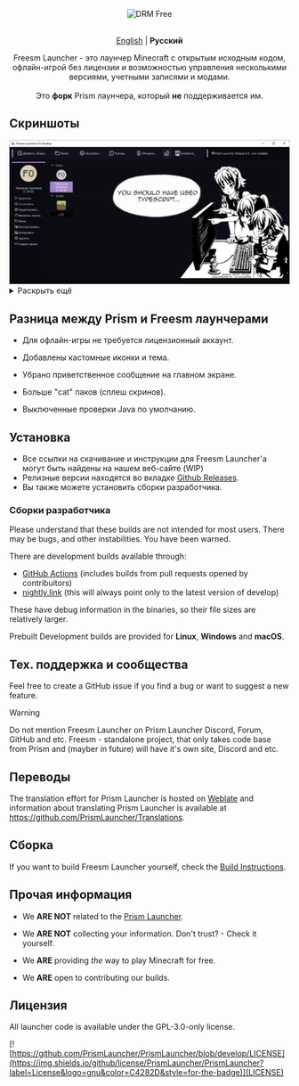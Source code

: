 <div align="center">
  <br />
  
  <div>
    <img align="center" alt="DRM Free" src="https://img.shields.io/badge/drm-free-d33?style=for-the-badge">
  </div>
  
  <br />

  <p>
    <a href="https://github.com/FreesmTeam/FreesmLauncher/blob/develop/README.md">English</a> | <strong>Русский</strong><br />
  </p>
  
  <p>
    Freesm Launcher - это лаунчер Minecraft с открытым исходным кодом, офлайн-игрой без лицензии и возможностью управления несколькими версиями, учетными записями и модами.<br />
    <br />Это <b>форк</b> Prism лаунчера, который <b>не</b> поддерживается им. <!-- isn't it good? :) -->
  </p>
</div>

## Скриншоты

<div align="center">
  <img src="docs/screenshots/freesmlauncher_home_screenshot.png">
</div>

<details>
<summary>Раскрыть ещё</summary>

<div align="center">
  <img src="docs/screenshots/freesmlauncher_settings_accounts_screenshot.png">
  <img src="docs/screenshots/freesmlauncher_instance_add_screenshot.png">
  <img src="docs/screenshots/freesmlauncher_instance_settings_screenshot.png">
  <img src="docs/screenshots/freesmlauncher_settings_theme_screenshot.png">
</div>

</details>

## Разница между Prism и Freesm лаунчерами

- Для офлайн-игры не требуется лицензионный аккаунт.

- Добавлены кастомные иконки и тема.

- Убрано приветственное сообщение на главном экране.

- Больше "cat" паков (сплеш скринов).

- Выключенные проверки Java по умолчанию.

## Установка

- Все ссылки на скачивание и инструкции для Freesm Launcher'а могут быть найдены на нашем веб-сайте (WIP)
- Релизные версии находятся во вкладке [Github Releases](https://github.com/FreesmTeam/FreesmLauncher/releases).
- Вы также можете установить сборки разработчика.

### Сборки разработчика



Please understand that these builds are not intended for most users. There may be bugs, and other instabilities. You have been warned.

There are development builds available through:

- [GitHub Actions](https://github.com/FreesmTeam/FreesmLauncher/actions) (includes builds from pull requests opened by contribuitors)
- [nightly.link](https://nightly.link/FreesmTeam/FreesmLauncher/workflows/trigger_builds/develop) (this will always point only to the latest version of develop)

These have debug information in the binaries, so their file sizes are relatively larger.

Prebuilt Development builds are provided for **Linux**, **Windows** and **macOS**.

## Тех. поддержка и сообщества

Feel free to create a GitHub issue if you find a bug or want to suggest a new feature.

> [!WARNING]
> Do not mention Freesm Launcher on Prism Launcher Discord, Forum, GitHub and etc. Freesm - standalone project, that only takes code base from Prism and (mayber in future) will have it's own site, Discord and etc. 

## Переводы

The translation effort for Prism Launcher is hosted on [Weblate](https://hosted.weblate.org/projects/prismlauncher/launcher/) and information about translating Prism Launcher is available at <https://github.com/PrismLauncher/Translations>.

## Сборка

If you want to build Freesm Launcher yourself, check the [Build Instructions](https://prismlauncher.org/wiki/development/build-instructions/).

## Прочая информация

- We **ARE NOT** related to the [Prism Launcher](https://prismlauncher.org).

- We **ARE NOT** collecting your information. Don't trust? - Check it yourself.

- We **ARE** providing _the_ way to play Minecraft for free.

- We **ARE** open to contributing our builds.


## Лицензия

All launcher code is available under the GPL-3.0-only license. 

[![https://github.com/PrismLauncher/PrismLauncher/blob/develop/LICENSE](https://img.shields.io/github/license/PrismLauncher/PrismLauncher?label=License&logo=gnu&color=C4282D&style=for-the-badge)](LICENSE)
